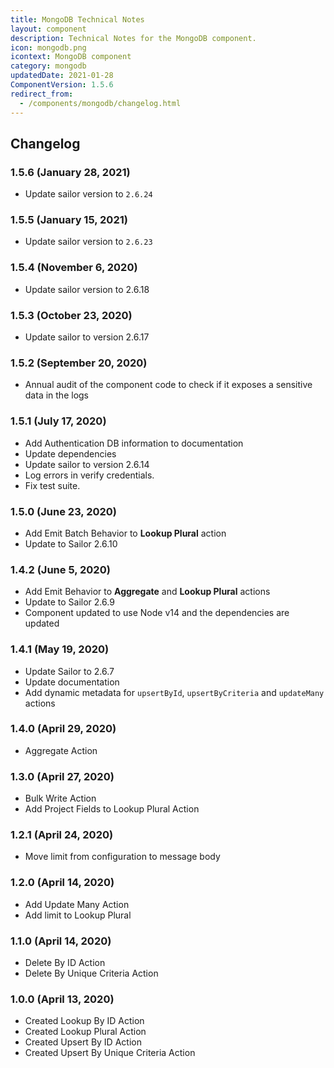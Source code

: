```yaml
---
title: MongoDB Technical Notes
layout: component
description: Technical Notes for the MongoDB component.
icon: mongodb.png
icontext: MongoDB component
category: mongodb
updatedDate: 2021-01-28
ComponentVersion: 1.5.6
redirect_from:
  - /components/mongodb/changelog.html
---
```


## Changelog

### 1.5.6 (January 28, 2021)

* Update sailor version to `2.6.24`

### 1.5.5 (January 15, 2021)

* Update sailor version to `2.6.23`

### 1.5.4 (November 6, 2020)

* Update sailor version to 2.6.18

### 1.5.3 (October 23, 2020)

* Update sailor to version 2.6.17

### 1.5.2 (September 20, 2020)

* Annual audit of the component code to check if it exposes a sensitive data in the logs

### 1.5.1 (July 17, 2020)

* Add Authentication DB information to documentation
* Update dependencies
* Update sailor to version 2.6.14
* Log errors in verify credentials.
* Fix test suite.

### 1.5.0 (June 23, 2020)

* Add Emit Batch Behavior to **Lookup Plural** action
* Update to Sailor 2.6.10

### 1.4.2 (June 5, 2020)

* Add Emit Behavior to **Aggregate** and **Lookup Plural** actions
* Update to Sailor 2.6.9
* Component updated to use Node v14 and the dependencies are updated

### 1.4.1 (May 19, 2020)

*   Update Sailor to 2.6.7
*   Update documentation
*   Add dynamic metadata for `upsertById`, `upsertByCriteria` and `updateMany` actions

### 1.4.0 (April 29, 2020)

*   Aggregate Action

### 1.3.0 (April 27, 2020)

*   Bulk Write Action
*   Add Project Fields to Lookup Plural Action

### 1.2.1 (April 24, 2020)

*   Move limit from configuration to message body

### 1.2.0 (April 14, 2020)

*   Add Update Many Action
*   Add limit to Lookup Plural

### 1.1.0 (April 14, 2020)

*   Delete By ID Action
*   Delete By Unique Criteria Action

### 1.0.0 (April 13, 2020)

*   Created Lookup By ID Action
*   Created Lookup Plural Action
*   Created Upsert By ID Action
*   Created Upsert By Unique Criteria Action
